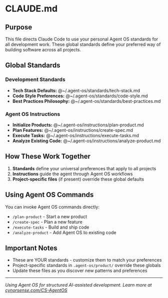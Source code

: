 # CLAUDE.md

## Purpose

This file directs Claude Code to use your personal Agent OS standards for all development work. These global standards define your preferred way of building software across all projects.

## Global Standards

### Development Standards
- **Tech Stack Defaults:** @~/.agent-os/standards/tech-stack.md
- **Code Style Preferences:** @~/.agent-os/standards/code-style.md
- **Best Practices Philosophy:** @~/.agent-os/standards/best-practices.md

### Agent OS Instructions
- **Initialize Products:** @~/.agent-os/instructions/plan-product.md
- **Plan Features:** @~/.agent-os/instructions/create-spec.md
- **Execute Tasks:** @~/.agent-os/instructions/execute-tasks.md
- **Analyze Existing Code:** @~/.agent-os/instructions/analyze-product.md

## How These Work Together

1. **Standards** define your universal preferences that apply to all projects
2. **Instructions** guide the agent through Agent OS workflows
3. **Project-specific files** (if present) override these global defaults

## Using Agent OS Commands

You can invoke Agent OS commands directly:
- `/plan-product` - Start a new product
- `/create-spec` - Plan a new feature
- `/execute-tasks` - Build and ship code
- `/analyze-product` - Add Agent OS to existing code

## Important Notes

- These are YOUR standards - customize them to match your preferences
- Project-specific standards in `.agent-os/product/` override these globals
- Update these files as you discover new patterns and preferences

---

*Using Agent OS for structured AI-assisted development. Learn more at [cynorsense.com/CS-AgentOS](https://cynorsense.com/CS-AgentOS)*
